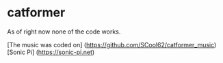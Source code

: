 # catformer
As of right now none of the code works.

[The music was coded on] (https://github.com/SCool62/catformer_music) [Sonic Pi] (https://sonic-pi.net)
